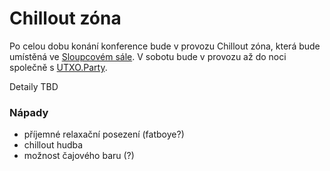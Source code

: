 # Chillout zóna

Po celou dobu konání konference bude v provozu Chillout zóna, která bude umístěná ve [Sloupcovém sále](../misto-konani/prehled-salu/sloupcovy-sal.md). V sobotu bude v provozu až do noci společně s [UTXO.Party](../doprovodny-program/utxo.party.md).

Detaily TBD

### Nápady

* příjemné relaxační posezení (fatboye?)
* chillout hudba
* možnost čajového baru (?)
